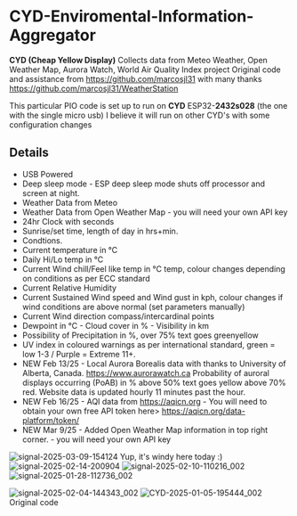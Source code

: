 
# CYD-Enviromental-Information-Aggregator
**CYD (Cheap Yellow Display)** 
Collects data from Meteo Weather, Open Weather Map, Aurora Watch, World Air Quality Index project
Original code and assistance from https://github.com/marcosjl31 with many thanks
https://github.com/marcosjl31/WeatherStation

This particular PIO code is set up to run on **CYD** ESP32-**2432s028** (the one with the single micro usb)
I believe it will run on other CYD's with some configuration  changes

## Details
- USB Powered
- Deep sleep mode - ESP deep sleep mode shuts off processor and screen at night.
- Weather Data from Meteo
- Weather Data from Open Weather Map - you will need your own API key
- 24hr Clock with seconds
- Sunrise/set time, length of day in hrs+min.
- Condtions.
- Current temperature in °C
- Daily Hi/Lo temp in °C
- Current Wind chill/Feel like temp in °C temp, colour changes depending on conditions as per ECC standard
- Current Relative Humidity
- Current Sustained Wind speed and Wind gust in kph, colour changes if wind conditions are above normal (set parameters manually)
- Current Wind direction compass/intercardinal points
- Dewpoint in °C - Cloud cover in % - Visibility in km
- Possibility of Precipitation in %, over 75% text goes greenyellow
- UV index in coloured warnings as per international standard, green = low 1-3 / Purple = Extreme 11+.
- NEW Feb 13/25 - Local Aurora Borealis data with thanks to University of Alberta, Canada.  https://www.aurorawatch.ca  Probability of auroral displays occurring (PoAB) in % above 50% text goes yellow above 70% red.  Website data is updated hourly 11 minutes past the hour.
- NEW Feb 16/25 - AQI data from https://aqicn.org - You will need to obtain your own free API token here> https://aqicn.org/data-platform/token/
- NEW Mar 9/25 - Added Open Weather Map information in top right corner.  - you will need your own API key 


![signal-2025-03-09-154124](https://github.com/user-attachments/assets/9ca6cc61-ab27-4811-96f1-fe3ff406c281)
Yup, it's windy here today :)
![signal-2025-02-14-200904](https://github.com/user-attachments/assets/cbea3f9b-5333-438d-86f3-41a7fc57fca8)
![signal-2025-02-10-110216_002](https://github.com/user-attachments/assets/9a12e640-1086-4056-9009-626a194f2bd7)
![signal-2025-01-28-112736_002](https://github.com/user-attachments/assets/a062e056-a35f-4237-b371-10a3463e1ece)

![signal-2025-02-04-144343_002](https://github.com/user-attachments/assets/457ea7ab-623a-4fe4-96aa-cf23f1578aa7)
![CYD-2025-01-05-195444_002](https://github.com/user-attachments/assets/53f8c39c-2bd0-4377-be2f-cc53f758b670)
Original code




